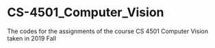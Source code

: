 # CS-4501_Computer_Vision
The codes for the assignments of the course CS 4501 Computer Vision taken in 2019 Fall

